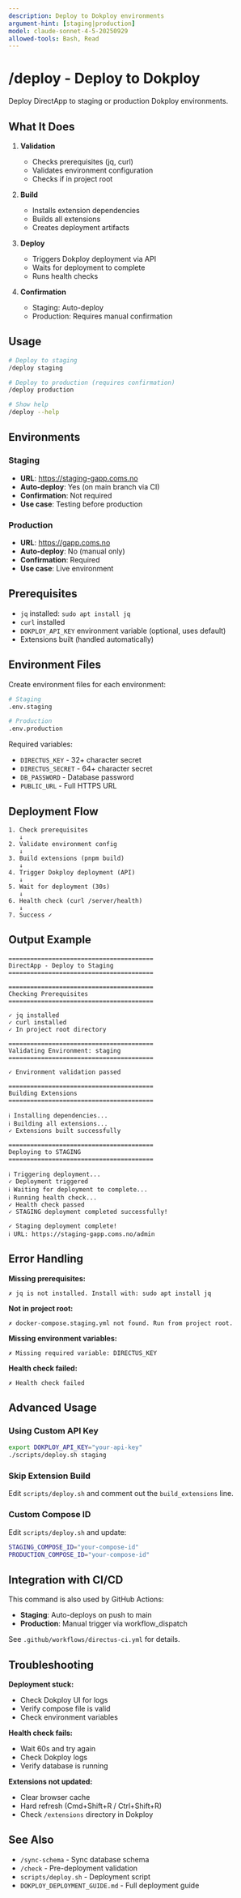 ```yaml
---
description: Deploy to Dokploy environments
argument-hint: [staging|production]
model: claude-sonnet-4-5-20250929
allowed-tools: Bash, Read
---
```


# /deploy - Deploy to Dokploy

Deploy DirectApp to staging or production Dokploy environments.

## What It Does

1. **Validation**
   - Checks prerequisites (jq, curl)
   - Validates environment configuration
   - Checks if in project root

2. **Build**
   - Installs extension dependencies
   - Builds all extensions
   - Creates deployment artifacts

3. **Deploy**
   - Triggers Dokploy deployment via API
   - Waits for deployment to complete
   - Runs health checks

4. **Confirmation**
   - Staging: Auto-deploy
   - Production: Requires manual confirmation

## Usage

```bash
# Deploy to staging
/deploy staging

# Deploy to production (requires confirmation)
/deploy production

# Show help
/deploy --help
```

## Environments

### Staging
- **URL**: https://staging-gapp.coms.no
- **Auto-deploy**: Yes (on main branch via CI)
- **Confirmation**: Not required
- **Use case**: Testing before production

### Production
- **URL**: https://gapp.coms.no
- **Auto-deploy**: No (manual only)
- **Confirmation**: Required
- **Use case**: Live environment

## Prerequisites

- `jq` installed: `sudo apt install jq`
- `curl` installed
- `DOKPLOY_API_KEY` environment variable (optional, uses default)
- Extensions built (handled automatically)

## Environment Files

Create environment files for each environment:

```bash
# Staging
.env.staging

# Production
.env.production
```

Required variables:
- `DIRECTUS_KEY` - 32+ character secret
- `DIRECTUS_SECRET` - 64+ character secret
- `DB_PASSWORD` - Database password
- `PUBLIC_URL` - Full HTTPS URL

## Deployment Flow

```
1. Check prerequisites
   ↓
2. Validate environment config
   ↓
3. Build extensions (pnpm build)
   ↓
4. Trigger Dokploy deployment (API)
   ↓
5. Wait for deployment (30s)
   ↓
6. Health check (curl /server/health)
   ↓
7. Success ✓
```

## Output Example

```
========================================
DirectApp - Deploy to Staging
========================================

========================================
Checking Prerequisites
========================================

✓ jq installed
✓ curl installed
✓ In project root directory

========================================
Validating Environment: staging
========================================

✓ Environment validation passed

========================================
Building Extensions
========================================

ℹ Installing dependencies...
ℹ Building all extensions...
✓ Extensions built successfully

========================================
Deploying to STAGING
========================================

ℹ Triggering deployment...
✓ Deployment triggered
ℹ Waiting for deployment to complete...
ℹ Running health check...
✓ Health check passed
✓ STAGING deployment completed successfully!

✓ Staging deployment complete!
ℹ URL: https://staging-gapp.coms.no/admin
```

## Error Handling

**Missing prerequisites:**
```
✗ jq is not installed. Install with: sudo apt install jq
```

**Not in project root:**
```
✗ docker-compose.staging.yml not found. Run from project root.
```

**Missing environment variables:**
```
✗ Missing required variable: DIRECTUS_KEY
```

**Health check failed:**
```
✗ Health check failed
```

## Advanced Usage

### Using Custom API Key

```bash
export DOKPLOY_API_KEY="your-api-key"
./scripts/deploy.sh staging
```

### Skip Extension Build

Edit `scripts/deploy.sh` and comment out the `build_extensions` line.

### Custom Compose ID

Edit `scripts/deploy.sh` and update:
```bash
STAGING_COMPOSE_ID="your-compose-id"
PRODUCTION_COMPOSE_ID="your-compose-id"
```

## Integration with CI/CD

This command is also used by GitHub Actions:

- **Staging**: Auto-deploys on push to main
- **Production**: Manual trigger via workflow_dispatch

See `.github/workflows/directus-ci.yml` for details.

## Troubleshooting

**Deployment stuck:**
- Check Dokploy UI for logs
- Verify compose file is valid
- Check environment variables

**Health check fails:**
- Wait 60s and try again
- Check Dokploy logs
- Verify database is running

**Extensions not updated:**
- Clear browser cache
- Hard refresh (Cmd+Shift+R / Ctrl+Shift+R)
- Check `/extensions` directory in Dokploy

## See Also

- `/sync-schema` - Sync database schema
- `/check` - Pre-deployment validation
- `scripts/deploy.sh` - Deployment script
- `DOKPLOY_DEPLOYMENT_GUIDE.md` - Full deployment guide
